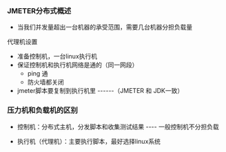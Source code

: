 ### JMETER分布式概述

- 当我们并发量超出一台机器的承受范围，需要几台机器分担负载量



代理机设置

- 准备控制机，一台linux执行机
- 保证控制机和执行机网络是通的（同一网段）
  - ping 通
  - 防火墙都关闭
- jmeter脚本要复制到执行机里 ------（JMETER 和 JDK一致）





### 压力机和负载机的区别

- 控制机：分布式主机，分发脚本和收集测试结果 ---- 一般控制机不分担负载

- 执行机（代理机）：主要执行脚本，最好选择linux系统

  

  

  